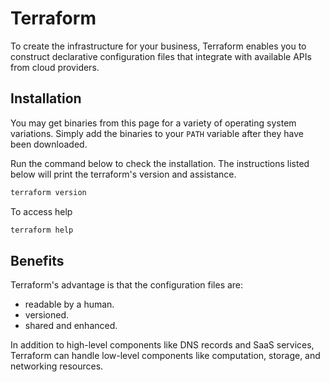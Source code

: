 # Terraform

To create the infrastructure for your business, Terraform enables you to construct declarative configuration files that integrate with available APIs from cloud providers.

## Installation

You may get binaries from this page for a variety of operating system variations. Simply add the binaries to your `PATH` variable after they have been downloaded.

Run the command below to check the installation. The instructions listed below will print the terraform's version and assistance.

```bash
terraform version
```

To access help

```bash
terraform help
```

## Benefits

Terraform's advantage is that the configuration files are:

- readable by a human.
- versioned.
- shared and enhanced.

In addition to high-level components like DNS records and SaaS services, Terraform can handle low-level components like computation, storage, and networking resources.

## 